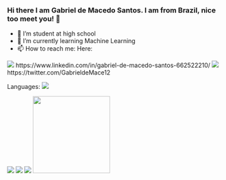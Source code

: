 ### Hi there I am Gabriel de Macedo Santos. I am from Brazil, nice too meet you! 👋


- 🔭 I’m student at high school
- 🌱 I’m currently learning Machine Learning
- 📫 How to reach me: Here:
<img src="{https://img.shields.io/badge/LinkedIn-0077B5?style=for-the-badge&logo=linkedin&logoColor=white}" />
https://www.linkedin.com/in/gabriel-de-macedo-santos-662522210/

<img src="{https://img.shields.io/badge/Twitter-1DA1F2?style=for-the-badge&logo=twitter&logoColor=white}" />
https://twitter.com/GabrieldeMace12

Languages:
<img src="{https://img.shields.io/badge/Python-3776AB?style=for-the-badge&logo=python&logoColor=white}" />

<img src="{https://img.shields.io/badge/HTML5-E34F26?style=for-the-badge&logo=html5&logoColor=white}" />

<img src="{https://img.shields.io/badge/CSS3-1572B6?style=for-the-badge&logo=css3&logoColor=white}" />

<img src="{https://img.shields.io/badge/JavaScript-F7DF1E?style=for-the-badge&logo=javascript&logoColor=black}" />

<img height="180em" src="https://camo.githubusercontent.com/953dd37976777f858b122763c51efc2bfe824f9ac2349e54cb93d85ede1a0452/68747470733a2f2f6769746875622d726561646d652d73746174732e76657263656c2e6170702f6170693f757365726e616d653d7261666162616c6c6572696e692673686f775f69636f6e733d74727565267468656d653d64726163756c6126696e636c7564655f616c6c5f636f6d6d6974733d7472756526636f756e745f707269766174653d74727565" data-canonical-src="https://github-readme-stats.vercel.app/api?username=macedo03&amp;show_icons=true&amp;theme=dracula&amp;include_all_commits=true&amp;count_private=true" style="max-width:100%;">

